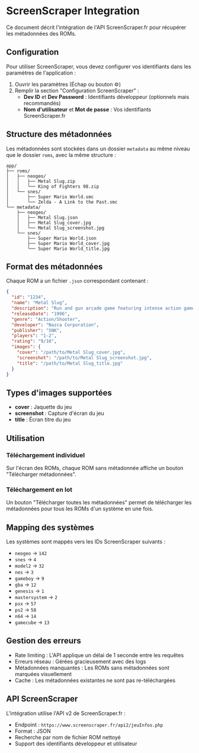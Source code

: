 # ScreenScraper Integration

Ce document décrit l'intégration de l'API ScreenScraper.fr pour récupérer les métadonnées des ROMs.

## Configuration

Pour utiliser ScreenScraper, vous devez configurer vos identifiants dans les paramètres de l'application :

1. Ouvrir les paramètres (Échap ou bouton ⚙️)
2. Remplir la section "Configuration ScreenScraper" :
   - **Dev ID** et **Dev Password** : Identifiants développeur (optionnels mais recommandés)
   - **Nom d'utilisateur** et **Mot de passe** : Vos identifiants ScreenScraper.fr

## Structure des métadonnées

Les métadonnées sont stockées dans un dossier `metadata` au même niveau que le dossier `roms`, avec la même structure :

```
app/
├── roms/
│   ├── neogeo/
│   │   ├── Metal Slug.zip
│   │   └── King of Fighters 98.zip
│   └── snes/
│       ├── Super Mario World.smc
│       └── Zelda - A Link to the Past.smc
└── metadata/
    ├── neogeo/
    │   ├── Metal Slug.json
    │   ├── Metal Slug_cover.jpg
    │   └── Metal Slug_screenshot.jpg
    └── snes/
        ├── Super Mario World.json
        ├── Super Mario World_cover.jpg
        └── Super Mario World_title.jpg
```

## Format des métadonnées

Chaque ROM a un fichier `.json` correspondant contenant :

```json
{
  "id": "1234",
  "name": "Metal Slug",
  "description": "Run and gun arcade game featuring intense action gameplay.",
  "releaseDate": "1996",
  "genre": "Action/Shooter",
  "developer": "Nazca Corporation",
  "publisher": "SNK",
  "players": "1-2",
  "rating": "9/10",
  "images": {
    "cover": "/path/to/Metal Slug_cover.jpg",
    "screenshot": "/path/to/Metal Slug_screenshot.jpg",
    "title": "/path/to/Metal Slug_title.jpg"
  }
}
```

## Types d'images supportées

- **cover** : Jaquette du jeu
- **screenshot** : Capture d'écran du jeu
- **title** : Écran titre du jeu

## Utilisation

### Téléchargement individuel

Sur l'écran des ROMs, chaque ROM sans métadonnée affiche un bouton "Télécharger métadonnées".

### Téléchargement en lot

Un bouton "Télécharger toutes les métadonnées" permet de télécharger les métadonnées pour tous les ROMs d'un système en une fois.

## Mapping des systèmes

Les systèmes sont mappés vers les IDs ScreenScraper suivants :

- `neogeo` → `142`
- `snes` → `4`
- `model2` → `32`
- `nes` → `3`
- `gameboy` → `9`
- `gba` → `12`
- `genesis` → `1`
- `mastersystem` → `2`
- `psx` → `57`
- `ps2` → `58`
- `n64` → `14`
- `gamecube` → `13`

## Gestion des erreurs

- Rate limiting : L'API applique un délai de 1 seconde entre les requêtes
- Erreurs réseau : Gérées gracieusement avec des logs
- Métadonnées manquantes : Les ROMs sans métadonnées sont marquées visuellement
- Cache : Les métadonnées existantes ne sont pas re-téléchargées

## API ScreenScraper

L'intégration utilise l'API v2 de ScreenScraper.fr :
- Endpoint : `https://www.screenscraper.fr/api2/jeuInfos.php`
- Format : JSON
- Recherche par nom de fichier ROM nettoyé
- Support des identifiants développeur et utilisateur